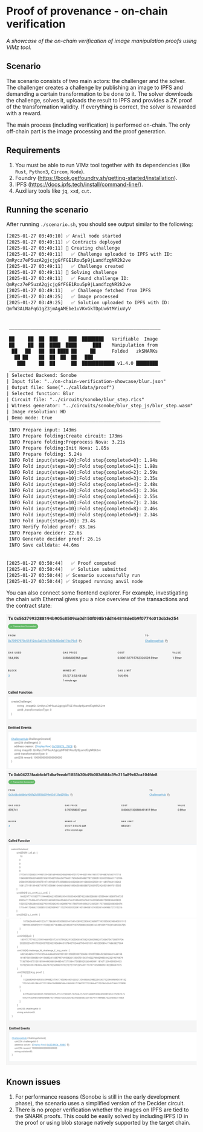 # Proof of provenance - on-chain verification

_A showcase of the on-chain verification of image manipulation proofs using VIMz tool._

## Scenario

The scenario consists of two main actors: the challenger and the solver.
The challenger creates a challenge by publishing an image to IPFS and demanding a certain transformation to be done to it.
The solver downloads the challenge, solves it, uploads the result to IPFS and provides a ZK proof of the transformation validity.
If everything is correct, the solver is rewarded with a reward.

The main process (including verification) is performed on-chain.
The only off-chain part is the image processing and the proof generation.

## Requirements

1. You must be able to run VIMz tool together with its dependencies (like `Rust`, `Python3`, `Circom`, `Node`).
2. Foundry (https://book.getfoundry.sh/getting-started/installation).
3. IPFS (https://docs.ipfs.tech/install/command-line/).
4. Auxiliary tools like `jq`, `xxd`, `cut`.


## Running the scenario

After running `./scenario.sh`, you should see output similar to the following:

```
[2025-01-27 03:49:10] ✅ Anvil node started
[2025-01-27 03:49:11] ✅ Contracts deployed
[2025-01-27 03:49:11] 🚀 Creating challenge
[2025-01-27 03:49:11]   ✅ Challenge uploaded to IPFS with ID: QmRycz7eP5uzA2gjcjgGfFGE1Rou5p9jLamdfzgNR2k2ve
[2025-01-27 03:49:11]   ✅ Challenge created
[2025-01-27 03:49:11] 🚀 Solving challenge
[2025-01-27 03:49:11]   ✅ Found challenge ID: QmRycz7eP5uzA2gjcjgGfFGE1Rou5p9jLamdfzgNR2k2ve
[2025-01-27 03:49:11]   ✅ Challenge fetched from IPFS
[2025-01-27 03:49:25]   ✅ Image processed
[2025-01-27 03:49:25]   ✅ Solution uploaded to IPFS with ID: QmfW3ALNaPqG1gZ3jmAgAMEbe1uVKvGkTDpUv6tMYiuVyV


 ________________________________________________________
                                                         
 ██     ██  ██  ███    ███  ████████   Verifiable  Image
 ██     ██  ██  ████  ████      ███    Manipulation from
  ██   ██   ██  ██ ████ ██     ██      Folded   zkSNARKs
   ██ ██    ██  ██  ██  ██   ███                         
    ███     ██  ██      ██  ████████████ v1.4.0 ████████
 ________________________________________________________
| Selected Backend: Sonobe
| Input file: "../on-chain-verification-showcase/blur.json"
| Output file: Some("../calldata/proof")
| Selected function: Blur
| Circuit file: "../circuits/sonobe/blur_step.r1cs"
| Witness generator: "../circuits/sonobe/blur_step_js/blur_step.wasm"
| Image resolution: HD
| Demo mode: true
 ‾‾‾‾‾‾‾‾‾‾‾‾‾‾‾‾‾‾‾‾‾‾‾‾‾‾‾‾‾‾‾‾‾‾‾‾‾‾‾‾‾‾‾‾‾‾‾‾‾‾‾‾‾‾‾‾
 INFO Prepare input: 143ms
 INFO Prepare folding:Create circuit: 173ms
 INFO Prepare folding:Preprocess Nova: 3.21s
 INFO Prepare folding:Init Nova: 1.85s
 INFO Prepare folding: 5.24s
 INFO Fold input{steps=10}:Fold step{completed=0}: 1.94s
 INFO Fold input{steps=10}:Fold step{completed=1}: 1.98s
 INFO Fold input{steps=10}:Fold step{completed=2}: 2.59s
 INFO Fold input{steps=10}:Fold step{completed=3}: 2.35s
 INFO Fold input{steps=10}:Fold step{completed=4}: 2.48s
 INFO Fold input{steps=10}:Fold step{completed=5}: 2.36s
 INFO Fold input{steps=10}:Fold step{completed=6}: 2.55s
 INFO Fold input{steps=10}:Fold step{completed=7}: 2.34s
 INFO Fold input{steps=10}:Fold step{completed=8}: 2.46s
 INFO Fold input{steps=10}:Fold step{completed=9}: 2.34s
 INFO Fold input{steps=10}: 23.4s
 INFO Verify folded proof: 83.1ms
 INFO Prepare decider: 22.6s
 INFO Generate decider proof: 26.1s
 INFO Save calldata: 44.6ms


[2025-01-27 03:50:44]   ✅ Proof computed
[2025-01-27 03:50:44]   ✅ Solution submitted
[2025-01-27 03:50:44] ✅ Scenario successfully run
[2025-01-27 03:50:44] ✅ Stopped running anvil node
```

You can also connect some frontend explorer.
For example, investigating the chain with Ethernal gives you a nice overview of the transactions and the contract state:

![create-challenge-event.png](screenshots/create-challenge-event.png)
![submit-solution-1.png](screenshots/submit-solution-1.png)
![submit-solution-2.png](screenshots/submit-solution-2.png)

## Known issues

1. For performance reasons (Sonobe is still in the early development phase), the scenario uses a simplified version of the Decider circuit.
2. There is no proper verification whether the images on IPFS are tied to the SNARK proofs.
This could be easily solved by including IPFS ID in the proof or using blob storage natively supported by the target chain.
